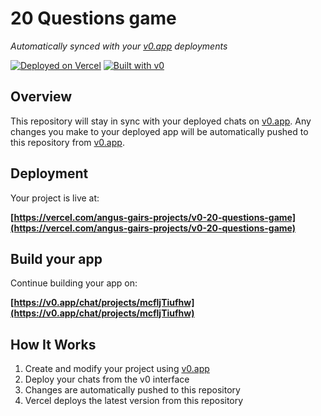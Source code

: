 # 20 Questions game

*Automatically synced with your [v0.app](https://v0.app) deployments*

[![Deployed on Vercel](https://img.shields.io/badge/Deployed%20on-Vercel-black?style=for-the-badge&logo=vercel)](https://vercel.com/angus-gairs-projects/v0-20-questions-game)
[![Built with v0](https://img.shields.io/badge/Built%20with-v0.app-black?style=for-the-badge)](https://v0.app/chat/projects/mcfljTiufhw)

## Overview

This repository will stay in sync with your deployed chats on [v0.app](https://v0.app).
Any changes you make to your deployed app will be automatically pushed to this repository from [v0.app](https://v0.app).

## Deployment

Your project is live at:

**[https://vercel.com/angus-gairs-projects/v0-20-questions-game](https://vercel.com/angus-gairs-projects/v0-20-questions-game)**

## Build your app

Continue building your app on:

**[https://v0.app/chat/projects/mcfljTiufhw](https://v0.app/chat/projects/mcfljTiufhw)**

## How It Works

1. Create and modify your project using [v0.app](https://v0.app)
2. Deploy your chats from the v0 interface
3. Changes are automatically pushed to this repository
4. Vercel deploys the latest version from this repository
